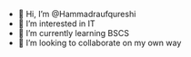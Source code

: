 - 👋 Hi, I’m @Hammadraufqureshi
- 👀 I’m interested in IT
- 🌱 I’m currently learning BSCS
- 💞️ I’m looking to collaborate on my own way


<!---
Hammadraufqureshi/Hammadraufqureshi is a ✨ special ✨ repository because its `README.md` (this file) appears on your GitHub profile.
You can click the Preview link to take a look at your changes.
--->
